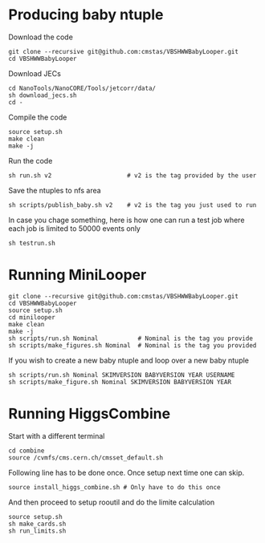 # Producing baby ntuple

Download the code

    git clone --recursive git@github.com:cmstas/VBSHWWBabyLooper.git
    cd VBSHWWBabyLooper

Download JECs

    cd NanoTools/NanoCORE/Tools/jetcorr/data/
    sh download_jecs.sh
    cd -

Compile the code

    source setup.sh
    make clean
    make -j

Run the code

    sh run.sh v2                     # v2 is the tag provided by the user

Save the ntuples to nfs area

    sh scripts/publish_baby.sh v2    # v2 is the tag you just used to run

In case you chage something, here is how one can run a test job where each job is limited to 50000 events only

    sh testrun.sh

# Running MiniLooper

    git clone --recursive git@github.com:cmstas/VBSHWWBabyLooper.git
    cd VBSHWWBabyLooper
    source setup.sh
    cd minilooper
    make clean
    make -j
    sh scripts/run.sh Nominal           # Nominal is the tag you provide
    sh scripts/make_figures.sh Nominal  # Nominal is the tag you provided

If you wish to create a new baby ntuple and loop over a new baby ntuple

    sh scripts/run.sh Nominal SKIMVERSION BABYVERSION YEAR USERNAME
    sh scripts/make_figure.sh Nominal SKIMVERSION BABYVERSION YEAR

# Running HiggsCombine

Start with a different terminal

    cd combine
    source /cvmfs/cms.cern.ch/cmsset_default.sh

Following line has to be done once. Once setup next time one can skip. 

    source install_higgs_combine.sh # Only have to do this once

And then proceed to setup rooutil and do the limite calculation

    source setup.sh
    sh make_cards.sh
    sh run_limits.sh

